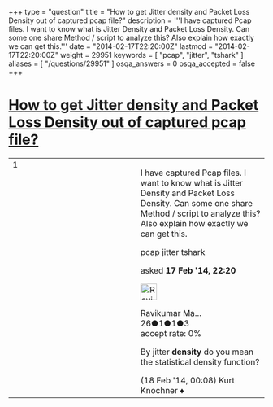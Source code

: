 +++
type = "question"
title = "How to get Jitter density and Packet Loss Density out of captured pcap file?"
description = '''I have captured Pcap files. I want to know what is Jitter Density and Packet Loss Density. Can some one share Method / script to analyze this? Also explain how exactly we can get this.'''
date = "2014-02-17T22:20:00Z"
lastmod = "2014-02-17T22:20:00Z"
weight = 29951
keywords = [ "pcap", "jitter", "tshark" ]
aliases = [ "/questions/29951" ]
osqa_answers = 0
osqa_accepted = false
+++

<div class="headNormal">

# [How to get Jitter density and Packet Loss Density out of captured pcap file?](/questions/29951/how-to-get-jitter-density-and-packet-loss-density-out-of-captured-pcap-file)

</div>

<div id="main-body">

<div id="askform">

<table id="question-table" style="width:100%;"><colgroup><col style="width: 50%" /><col style="width: 50%" /></colgroup><tbody><tr class="odd"><td style="width: 30px; vertical-align: top"><div class="vote-buttons"><div id="post-29951-score" class="post-score" title="current number of votes">1</div><div id="favorite-count" class="favorite-count"></div></div></td><td><div id="item-right"><div class="question-body"><p>I have captured Pcap files. I want to know what is Jitter Density and Packet Loss Density. Can some one share Method / script to analyze this? Also explain how exactly we can get this.</p></div><div id="question-tags" class="tags-container tags">pcap jitter tshark</div><div id="question-controls" class="post-controls"></div><div class="post-update-info-container"><div class="post-update-info post-update-info-user"><p>asked <strong>17 Feb '14, 22:20</strong></p><img src="https://secure.gravatar.com/avatar/6ae04f88f6d16f23f2751ae8df45d1f8?s=32&amp;d=identicon&amp;r=g" class="gravatar" width="32" height="32" alt="Ravikumar%20Mantripragada&#39;s gravatar image" /><p>Ravikumar Ma...<br />
<span class="score" title="26 reputation points">26</span><span title="1 badges"><span class="badge1">●</span><span class="badgecount">1</span></span><span title="1 badges"><span class="silver">●</span><span class="badgecount">1</span></span><span title="3 badges"><span class="bronze">●</span><span class="badgecount">3</span></span><br />
<span class="accept_rate" title="Rate of the user&#39;s accepted answers">accept rate:</span> <span title="Ravikumar Mantripragada has no accepted answers">0%</span></p></div></div><div id="comments-container-29951" class="comments-container"><span id="29958"></span><div id="comment-29958" class="comment"><div id="post-29958-score" class="comment-score"></div><div class="comment-text"><p>By jitter <strong>density</strong> do you mean the statistical density function?</p></div><div id="comment-29958-info" class="comment-info"><span class="comment-age">(18 Feb '14, 00:08)</span> Kurt Knochner ♦</div></div></div><div id="comment-tools-29951" class="comment-tools"></div><div class="clear"></div><div id="comment-29951-form-container" class="comment-form-container"></div><div class="clear"></div></div></td></tr></tbody></table>

</div>

</div>

